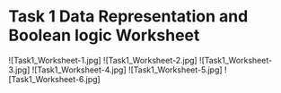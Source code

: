 # Task 1 Data Representation and Boolean logic Worksheet

![Task1_Worksheet-1.jpg]
![Task1_Worksheet-2.jpg]
![Task1_Worksheet-3.jpg]
![Task1_Worksheet-4.jpg]
![Task1_Worksheet-5.jpg]
![Task1_Worksheet-6.jpg]
